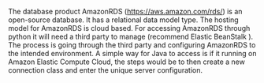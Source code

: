 The database product AmazonRDS (https://aws.amazon.com/rds/) is an open-source database. It has a relational data model type. The hosting model for AmazonRDS is cloud based. For accessing AmazonRDS through python it will need a third party to manage (recommend Elastic BeanStalk ). The process is going through the third party and configuring AmazonRDS to the intended environment. A simple way for Java to access is if it running on Amazon Elastic Compute Cloud, the steps would be to then create a new connection class and enter the unique server configuration. 